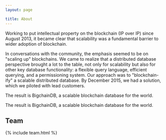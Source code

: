 ```yaml
---
layout: page

title: About
---
```


Working to put intellectual property on the blockchain (IP over IP) since August 2013, it became clear that scalability was a fundamental barrier to wider adoption of blockchain.

In conversations with the community, the emphasis seemed to be on "scaling up" blockchains. We came to realize that a distributed database perspective brought a lot to the table, not only for scalability but also for other key database functionality: a flexible query language, efficient querying, and a permissioning system. Our approach was to "blockchain-ify" a scalable distributed database. By December 2015, we had a solution, which we piloted with lead customers.

The result is BigchainDB, a scalable blockchain database for the world. 

The result is BigchainDB, a scalable blockchain database for the world.

## Team

{% include team.html %}
